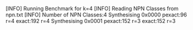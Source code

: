 [INFO] Running Benchmark for k=4
[INFO] Reading NPN Classes from npn.txt
[INFO] Number of NPN Classes:4
Synthesising 0x0000 pexact:96 r=4 exact:192 r=4
Synthesising 0x0001 pexact:152 r=3 exact:152 r=3
